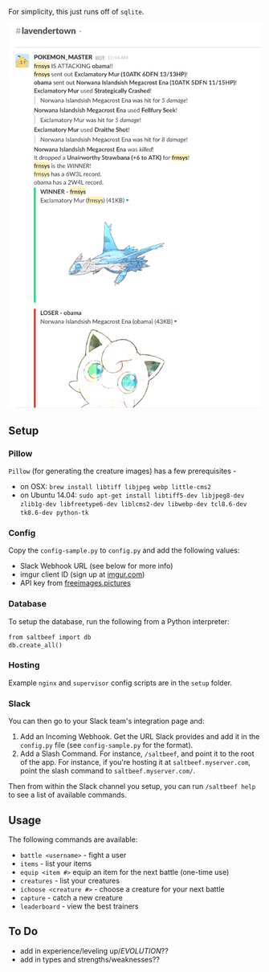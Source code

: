For simplicity, this just runs off of `sqlite`.

![](scrot.png)


## Setup

### Pillow

`Pillow` (for generating the creature images) has a few prerequisites -

- on OSX: `brew install libtiff libjpeg webp little-cms2`
- on Ubuntu 14.04: `sudo apt-get install libtiff5-dev libjpeg8-dev zlib1g-dev libfreetype6-dev liblcms2-dev libwebp-dev tcl8.6-dev tk8.6-dev python-tk`

### Config

Copy the `config-sample.py` to `config.py` and add the following values:

- Slack Webhook URL (see below for more info)
- imgur client ID (sign up at [imgur.com](https://imgur.com))
- API key from [freeimages.pictures](http://freeimages.pictures/api)

### Database

To setup the database, run the following from a Python interpreter:

    from saltbeef import db
    db.create_all()

### Hosting

Example `nginx` and `supervisor` config scripts are in the `setup` folder.

### Slack

You can then go to your Slack team's integration page and:

1. Add an Incoming Webhook. Get the URL Slack provides and add it in the `config.py` file (see `config-sample.py` for the format).
2. Add a Slash Command. For instance, `/saltbeef`, and point it to the root of the app. For instance, if you're hosting it at `saltbeef.myserver.com`, point the slash command to `saltbeef.myserver.com/`.

Then from within the Slack channel you setup, you can run `/saltbeef help` to see a list of available commands.


## Usage

The following commands are available:
- `battle <username>` - fight a user
- `items` - list your items
- `equip <item #>` equip an item for the next battle (one-time use)
- `creatures` - list your creatures
- `ichoose <creature #>` - choose a creature for your next battle
- `capture` - catch a new creature
- `leaderboard` - view the best trainers


## To Do

- add in experience/leveling up/_EVOLUTION_??
- add in types and strengths/weaknesses??
